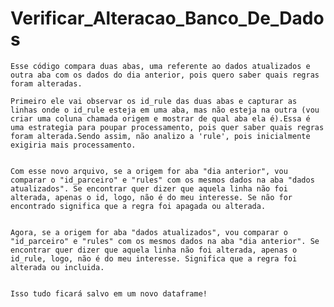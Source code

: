 # Verificar_Alteracao_Banco_De_Dados


	Esse código compara duas abas, uma referente ao dados atualizados e outra aba com os dados do dia anterior, pois quero saber quais regras foram alteradas.

	Primeiro ele vai observar os id_rule das duas abas e capturar as linhas onde o id_rule esteja em uma aba, mas não esteja na outra (vou criar uma coluna chamada origem e mostrar de qual aba ela é).Essa é uma estrategia para poupar processamento, pois quer saber quais regras foram alterada.Sendo assim, não analizo a 'rule', pois inicialmente exigiria mais processamento. 
	
	
	Com esse novo arquivo, se a origem for aba "dia anterior", vou comparar o "id_parceiro" e "rules" com os mesmos dados na aba "dados atualizados". Se encontrar quer dizer que aquela linha não foi alterada, apenas o id, logo, não é do meu interesse. Se não for encontrado significa que a regra foi apagada ou alterada.
	

	Agora, se a origem for aba "dados atualizados", vou comparar o "id_parceiro" e "rules" com os mesmos dados na aba "dia anterior". Se encontrar quer dizer que aquela linha não foi alterada, apenas o id_rule, logo, não é do meu interesse. Significa que a regra foi alterada ou incluida.

	
	Isso tudo ficará salvo em um novo dataframe! 
